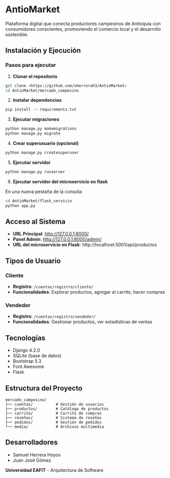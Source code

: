 # AntioMarket 

Plataforma digital que conecta productores campesinos de Antioquia con consumidores conscientes, promoviendo el comercio local y el desarrollo sostenible.

## Instalación y Ejecución

### Pasos para ejecutar

1. **Clonar el repositorio**
```bash
git clone <https://github.com/sherrerah3/AntioMarket>
cd AntioMarket/mercado_campesino
```

2. **Instalar dependencias**
```bash
pip install -r requirements.txt
```

3. **Ejecutar migraciones**
```bash
python manage.py makemigrations
python manage.py migrate
```

4. **Crear superusuario (opcional)**
```bash
python manage.py createsuperuser
```

5. **Ejecutar servidor**
```bash
python manage.py runserver
```

6. **Ejecutar servidor del microservicio en flask**

En una nueva pestaña de la consola:
```bash
cd AntioMarket/flask_servicio
python app.py
```

## Acceso al Sistema

- **URL Principal**: http://127.0.0.1:8000/
- **Panel Admin**: http://127.0.0.1:8000/admin/
- **URL del microservicio en Flask**: http://localhost:5001/api/productos

## Tipos de Usuario

### Cliente
- **Registro**: `/cuentas/registro/cliente/`
- **Funcionalidades**: Explorar productos, agregar al carrito, hacer compras

### Vendedor
- **Registro**: `/cuentas/registro/vendedor/`
- **Funcionalidades**: Gestionar productos, ver estadísticas de ventas

## Tecnologías

- Django 4.2.0
- SQLite (base de datos)
- Bootstrap 5.3
- Font Awesome
- Flask

## Estructura del Proyecto

```
mercado_campesino/
├── cuentas/          # Gestión de usuarios
├── productos/        # Catálogo de productos
├── carrito/          # Carrito de compras
├── reseñas/          # Sistema de reseñas
├── pedidos/          # Gestión de pedidos
└── media/            # Archivos multimedia
```

## Desarrolladores

- Samuel Herrera Hoyos
- Juan José Gómez

**Universidad EAFIT** - Arquitectura de Software